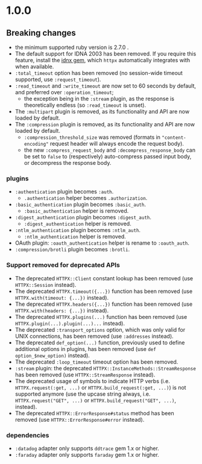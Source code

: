 # 1.0.0

## Breaking changes

* the minimum supported ruby version is 2.7.0 .
* The default support for IDNA 2003 has been removed. If you require this feature, install the [idnx gem](https://github.com/HoneyryderChuck/idnx), which `httpx` automatically integrates with when available.
* `:total_timeout` option has been removed (no session-wide timeout supported, use `:request_timeout`).
* `:read_timeout` and `:write_timeout` are now set to 60 seconds by default, and preferred over `:operation_timeout`;
  * the exception being in the `:stream` plugin, as the response is theoretically endless (so `:read_timeout` is unset).
* The `:multipart` plugin is removed, as its functionality and API are now loaded by default.
* The `:compression` plugin is removed, as its functionality and API are now loaded by default.
  * `:compression_threshold_size` was removed (formats in `"content-encoding"` request header will always encode the request body).
  * the new `:compress_request_body` and `:decompress_response_body` can be set to `false` to (respectively) auto-compress passed input body, or decompress the response body.

### plugins

* `:authentication` plugin becomes `:auth`.
  * `.authentication` helper becomes `.authorization`.
* `:basic_authentication` plugin becomes `:basic_auth`.
  * `:basic_authentication` helper is removed.
* `:digest_authentication` plugin becomes `:digest_auth`.
  * `:digest_authentication` helper is removed.
* `:ntlm_authentication` plugin becomes `:ntlm_auth`.
  * `:ntlm_authentication` helper is removed.
* OAuth plugin: `:oauth_authentication` helper is rename to `:oauth_auth`.
* `:compression/brotli` plugin becomes `:brotli`.

### Support removed for deprecated APIs

* The deprecated `HTTPX::Client` constant lookup has been removed (use `HTTPX::Session` instead).
* The deprecated `HTTPX.timeout({...})` function has been removed (use `HTTPX.with(timeout: {...})` instead).
* The deprecated `HTTPX.headers({...})` function has been removed (use `HTTPX.with(headers: {...})` instead).
* The deprecated `HTTPX.plugins(...)` function has been removed (use `HTTPX.plugin(...).plugin(...)...` instead).
* The deprecated `:transport_options` option, which was only valid for UNIX connections, has been removed (use `:addresses` instead).
* The deprecated `def_option(...)` function, previously used to define additional options in plugins, has been removed (use `def option_$new_option)` instead).
* The deprecated `:loop_timeout` timeout option has been removed.
* `:stream` plugin: the deprecated `HTTPX::InstanceMethods::StreamResponse` has been removed (use `HTTPX::StreamResponse` instead).
* The deprecated usage of symbols to indicate HTTP verbs (i.e. `HTTPX.request(:get, ...)` or `HTTPX.build_request(:get, ...)`) is not supported anymore (use the upcase string always, i.e. `HTTPX.request("GET", ...)` or `HTTPX.build_request("GET", ...)`, instead).
* The deprecated `HTTPX::ErrorResponse#status` method has been removed (use `HTTPX::ErrorResponse#error` instead).

### dependencies

* `:datadog` adapter only supports `ddtrace` gem 1.x or higher.
* `:faraday` adapter only supports `faraday` gem 1.x or higher.